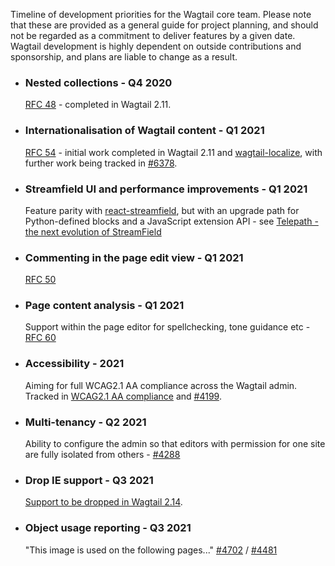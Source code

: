 Timeline of development priorities for the Wagtail core team. Please note that these are provided as a general guide for project planning, and should not be regarded as a commitment to deliver features by a given date. Wagtail development is highly dependent on outside contributions and sponsorship, and plans are liable to change as a result.

* ### Nested collections - Q4 2020
  [RFC 48](https://github.com/wagtail/rfcs/pull/48) - completed in Wagtail 2.11.
* ### Internationalisation of Wagtail content - Q1 2021
  [RFC 54](https://github.com/wagtail/rfcs/blob/master/text/054-internationalisation.md) - initial work completed in Wagtail 2.11 and [wagtail-localize](https://github.com/wagtail/wagtail-localize), with further work being tracked in [#6378](https://github.com/wagtail/wagtail/issues/6378).
* ### Streamfield UI and performance improvements - Q1 2021
  Feature parity with [react-streamfield](https://github.com/wagtail/wagtail-react-streamfield), but with an upgrade path for Python-defined blocks and a JavaScript extension API - see [Telepath - the next evolution of StreamField](https://wagtail.io/blog/telepath/)
* ### Commenting in the page edit view - Q1 2021
  [RFC 50](https://github.com/wagtail/rfcs/pull/50)
* ### Page content analysis - Q1 2021
  Support within the page editor for spellchecking, tone guidance etc - [RFC 60](https://github.com/wagtail/rfcs/pull/60)
* ### Accessibility - 2021
  Aiming for full WCAG2.1 AA compliance across the Wagtail admin. Tracked in [WCAG2.1 AA compliance](https://github.com/wagtail/wagtail/projects/5) and [#4199](https://github.com/wagtail/wagtail/issues/4199).
* ### Multi-tenancy - Q2 2021
  Ability to configure the admin so that editors with permission for one site are fully isolated from others - [#4288](https://github.com/wagtail/wagtail/issues/4288)
* ### Drop IE support - Q3 2021
  [Support to be dropped in Wagtail 2.14](https://docs.wagtail.io/en/stable/editor_manual/browser_issues.html#ie11).
* ### Object usage reporting - Q3 2021
  "This image is used on the following pages..." [#4702](https://github.com/wagtail/wagtail/issues/4702) / [#4481](https://github.com/wagtail/wagtail/issues/4481)